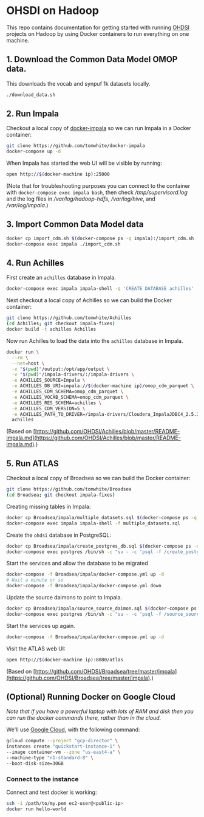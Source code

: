 # OHSDI on Hadoop

This repo contains documentation for getting started with running [OHDSI](https://github.com/OHDSI)
projects on Hadoop by using Docker containers to run everything on one machine.

## 1. Download the Common Data Model OMOP data.

This downloads the vocab and synpuf 1k datasets locally.

```bash
./download_data.sh
```

## 2. Run Impala

Checkout a local copy of [docker-impala](https://github.com/tomwhite/docker-impala) so we can run Impala in a Docker container:


```bash
git clone https://github.com/tomwhite/docker-impala
docker-compose up -d
```

When Impala has started the web UI will be visible by running:

```bash
open http://$(docker-machine ip):25000
```

(Note that for troubleshooting purposes you can connect to the container with `docker-compose exec impala bash`, then check _/tmp/supervisord.log_ and the log files in _/var/log/hadoop-hdfs_, _/var/log/hive_, and _/var/log/impala_.)

## 3. Import Common Data Model data

```bash
docker cp import_cdm.sh $(docker-compose ps -q impala):/import_cdm.sh
docker-compose exec impala ./import_cdm.sh
```

## 4. Run Achilles

First create an `achilles` database in Impala.

```bash
docker-compose exec impala impala-shell -q 'CREATE DATABASE achilles'
```

Next checkout a local copy of Achilles so we can build the Docker container:

```bash
git clone https://github.com/tomwhite/Achilles
(cd Achilles; git checkout impala-fixes)
docker build -t achilles Achilles
```

Now run Achilles to load the data into the `achilles` database in Impala.

```bash
docker run \
  --rm \
  --net=host \
  -v "$(pwd)"/output:/opt/app/output \
  -v "$(pwd)"/impala-drivers/:/impala-drivers \
  -e ACHILLES_SOURCE=Impala \
  -e ACHILLES_DB_URI=impala://$(docker-machine ip)/omop_cdm_parquet \
  -e ACHILLES_CDM_SCHEMA=omop_cdm_parquet \
  -e ACHILLES_VOCAB_SCHEMA=omop_cdm_parquet \
  -e ACHILLES_RES_SCHEMA=achilles \
  -e ACHILLES_CDM_VERSION=5 \
  -e ACHILLES_PATH_TO_DRIVER=/impala-drivers/Cloudera_ImpalaJDBC4_2.5.36 \
  achilles
```

(Based on [https://github.com/OHDSI/Achilles/blob/master/README-impala.md](https://github.com/OHDSI/Achilles/blob/master/README-impala.md).)

## 5. Run ATLAS

Checkout a local copy of Broadsea so we can build the Docker container:

```bash
git clone https://github.com/tomwhite/Broadsea
(cd Broadsea; git checkout impala-fixes)
```

Creating missing tables in Impala:

```bash
docker cp Broadsea/impala/multiple_datasets.sql $(docker-compose ps -q impala):/multiple_datasets.sql
docker-compose exec impala impala-shell -f multiple_datasets.sql
```

Create the `ohdsi` database in PostgreSQL:

```bash
docker cp Broadsea/impala/create_postgres_db.sql $(docker-compose ps -q postgres):/create_postgres_db.sql
docker-compose exec postgres /bin/sh -c "su - -c 'psql -f /create_postgres_db.sql' postgres"
```

Start the services and allow the database to be migrated

```bash
docker-compose -f Broadsea/impala/docker-compose.yml up -d
# Wait a minute or so
docker-compose -f Broadsea/impala/docker-compose.yml down
```

Update the source daimons to point to Impala.

```bash
docker cp Broadsea/impala/source_source_daimon.sql $(docker-compose ps -q postgres):/source_source_daimon.sql
docker-compose exec postgres /bin/sh -c "su - -c 'psql -f /source_source_daimon.sql -d ohdsi' postgres"
```

Start the services up again.

```bash
docker-compose -f Broadsea/impala/docker-compose.yml up -d
```

Visit the ATLAS web UI:

```bash
open http://$(docker-machine ip):8080/atlas
```


(Based on [https://github.com/OHDSI/Broadsea/tree/master/impala](https://github.com/OHDSI/Broadsea/tree/master/impala).)

## (Optional) Running Docker on Google Cloud

_Note that if you have a powerful
laptop with lots of RAM and disk then you can run the docker commands there, rather than
in the cloud._

We'll use [Google Cloud](https://cloud.google.com/compute/docs/containers/container_vms), with the following command:

```bash
gcloud compute --project "gcp-director" \
instances create "quickstart-instance-1" \
--image container-vm --zone "us-east4-a" \
--machine-type "n1-standard-8" \
--boot-disk-size=30GB
```

### Connect to the instance

Connect and test docker is working:

```bash
ssh -i /path/to/my.pem ec2-user@<public-ip>
docker run hello-world
```

